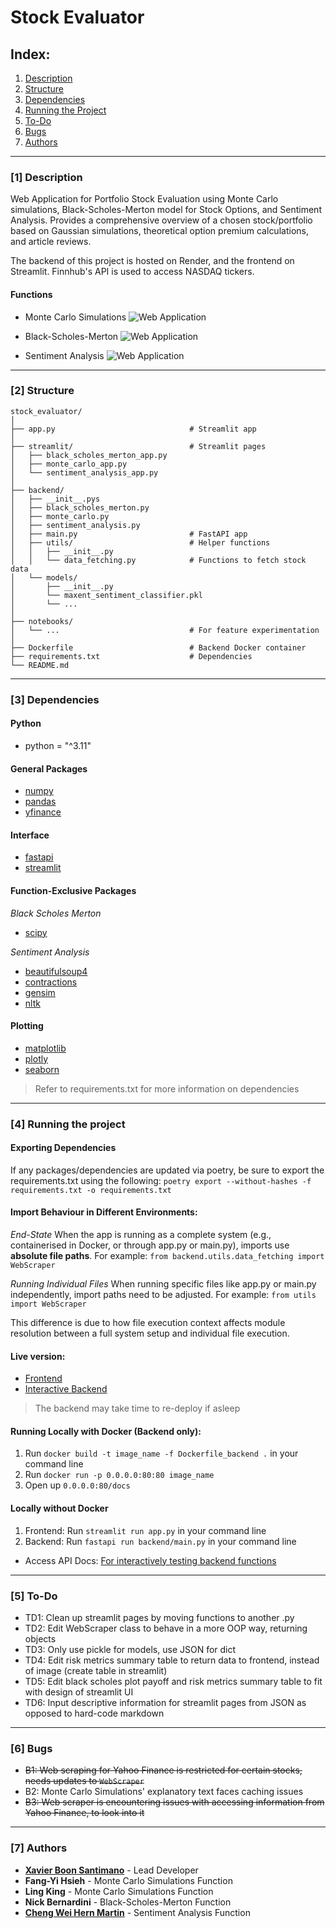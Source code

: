# Stock Evaluator

## Index:
1. [Description](#1-description)  
2. [Structure](#2-structure)  
3. [Dependencies](#3-dependencies)  
4. [Running the Project](#4-running-the-project)  
5. [To-Do](#5-to-do)  
6. [Bugs](#6-bugs)  
7. [Authors](#7-authors) 

---
 
### [1] Description

Web Application for Portfolio Stock Evaluation using Monte Carlo simulations, Black-Scholes-Merton model for Stock Options, and Sentiment Analysis. Provides a comprehensive overview of a chosen stock/portfolio based on Gaussian simulations, theoretical option premium calculations, and article reviews.

The backend of this project is hosted on Render, and the frontend on Streamlit. Finnhub's API is used to access NASDAQ tickers.

#### **Functions**
- Monte Carlo Simulations
![Web Application](./notebooks/screenshots/Monte_Carlo_Simulations_screenshot.png)

- Black-Scholes-Merton
![Web Application](./notebooks/screenshots/Black_Scholes_Merton_screenshot.png)

- Sentiment Analysis
![Web Application](./notebooks/screenshots/Sentiment_Analysis_screenshot.png)


---

### [2] Structure
```
stock_evaluator/
│
├── app.py                              # Streamlit app
│
├── streamlit/                          # Streamlit pages
│   ├── black_scholes_merton_app.py
│   ├── monte_carlo_app.py
│   └── sentiment_analysis_app.py 
│
├── backend/
│   ├── __init__.pys
│   ├── black_scholes_merton.py
│   ├── monte_carlo.py
│   ├── sentiment_analysis.py  
│   ├── main.py                         # FastAPI app  
│   ├── utils/                          # Helper functions
│   │   ├── __init__.py
│   │   └── data_fetching.py            # Functions to fetch stock data
│   └── models/     
│       ├── __init__.py            
│       └── maxent_sentiment_classifier.pkl
│       └── ...         
│
├── notebooks/
│   └── ...                             # For feature experimentation
│
├── Dockerfile                          # Backend Docker container
├── requirements.txt                    # Dependencies
└── README.md
```

---

### [3] Dependencies

#### **Python**
- python = "^3.11"

#### **General Packages**
- [numpy](https://pypi.org/project/numpy/)
- [pandas](https://pypi.org/project/pandas/)
- [yfinance](https://pypi.org/project/yfinance/)

#### **Interface**
- [fastapi](https://pypi.org/project/fastapi/)
- [streamlit](https://pypi.org/project/streamlit/)

#### **Function-Exclusive Packages**

*Black Scholes Merton*
- [scipy](https://pypi.org/project/scipy/)

*Sentiment Analysis*
- [beautifulsoup4](https://pypi.org/project/beautifulsoup4/)
- [contractions](https://pypi.org/project/contractions/)
- [gensim](https://pypi.org/project/gensim/)
- [nltk](https://pypi.org/project/nltk)

#### **Plotting**
- [matplotlib](https://pypi.org/project/matplotlib/)
- [plotly](https://pypi.org/project/plotly/)
- [seaborn](https://pypi.org/project/seaborn/)

> Refer to requirements.txt for more information on dependencies

---

### [4] Running the project

#### **Exporting Dependencies**
If any packages/dependencies are updated via poetry, be sure to export the requirements.txt using the following:
`poetry export --without-hashes -f requirements.txt -o requirements.txt`

#### **Import Behaviour in Different Environments:**

*End-State*
  When the app is running as a complete system (e.g., containerised in Docker, or through app.py or main.py), imports use **absolute file paths**. For example:
  `from backend.utils.data_fetching import WebScraper`

*Running Individual Files*
  When running specific files like app.py or main.py independently, import paths need to be adjusted. For example:
  `from utils import WebScraper`

This difference is due to how file execution context affects module resolution between a full system setup and individual file execution.

#### **Live version:**
- [Frontend](https://stock-evaluator-30590.streamlit.app)
- [Interactive Backend](https://stock-evaluator-djr5.onrender.com/docs)

> The backend may take time to re-deploy if asleep

#### **Running Locally with Docker (Backend only):**
1. Run `docker build -t image_name -f Dockerfile_backend .` in your command line
2. Run `docker run -p 0.0.0.0:80:80 image_name`
3. Open up `0.0.0.0:80/docs`

#### **Locally without Docker**
1. Frontend: Run `streamlit run app.py` in your command line
2. Backend: Run `fastapi run backend/main.py` in your command line
  - Access API Docs: [For interactively testing backend functions](http://0.0.0.0:8000/docs)

---

### [5] To-Do
- TD1: Clean up streamlit pages by moving functions to another .py
- TD2: Edit WebScraper class to behave in a more OOP way, returning objects
- TD3: Only use pickle for models, use JSON for dict
- TD4: Edit risk metrics summary table to return data to frontend, instead of image (create table in streamlit)
- TD5: Edit black scholes plot payoff and risk metrics summary table to fit with design of streamlit UI
- TD6: Input descriptive information for streamlit pages from JSON as opposed to hard-code markdown

---

### [6] Bugs
- ~~B1: Web scraping for Yahoo Finance is restricted for certain stocks, needs updates to `WebScraper`~~
- B2: Monte Carlo Simulations' explanatory text faces caching issues
- ~~B3: Web scraper is encountering issues with accessing information from Yahoo Finance, to look into it~~

---

### [7] Authors
- **[Xavier Boon Santimano](https://github.com/xavsant)** - Lead Developer
- **Fang-Yi Hsieh** - Monte Carlo Simulations Function
- **Ling King** - Monte Carlo Simulations Function
- **Nick Bernardini** - Black-Scholes-Merton Function
- **[Cheng Wei Hern Martin](https://github.com/xavsant)** - Sentiment Analysis Function
